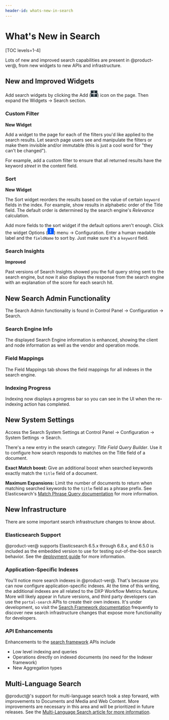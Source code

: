 ```yaml
---
header-id: whats-new-in-search
---
```


# What's New in Search

[TOC levels=1-4]

Lots of new and improved search capabilities are present in @product-ver@, from
new widgets to new APIs and infrastructure. 

## New and Improved Widgets

Add search widgets by clicking the Add
(![Add](../../../images/icon-add-widget.png)) icon on the page. Then expand
the Widgets &rarr; Search section.

### Custom Filter

**New Widget**

Add a widget to the page for each of the filters you'd like applied to the
search results. Let search page users see and manipulate the filters or make
them invisible and/or immutable (this is just a cool word for "they can't be
changed").

For example, add a custom filter to ensure that all returned results have the
keyword _street_ in the content field.

### Sort

**New Widget**

The Sort widget reorders the results based on the value of certain `keyword`
fields in the index. For example, show results in alphabetic order of the Title
field. The default order is determined by the search engine's _Relevance_
calculation.

Add more fields to the sort widget if the default options aren't enough. Click
the widget Options (![Options](../../../images/icon-app-options.png)) menu &rarr;
Configuration. Enter a human readable label and the `fieldName` to sort by. Just
make sure it's a `keyword` field.

### Search Insights

**Improved**

Past versions of Search Insights showed you the full query string sent to the
search engine, but now it also displays the response from the search engine with
an explanation of the score for each search hit.

## New Search Admin Functionality

The Search Admin functionality is found in Control Panel &rarr; Configuration
&rarr; Search.

<!-- COMMENTING: Will be added by FP-1d### DXP Only: Synonyms

Add a list of synonyms. At search time, the list is parsed to match results for
synonymous search keywords.
-->
### Search Engine Info

The displayed Search Engine information is enhanced, showing the client and node
information as well as the vendor and operation mode.

### Field Mappings

The Field Mappings tab shows the field mappings for all indexes in the search
engine. 

### Indexing Progress

Indexing now displays a progress bar so you can see in the UI when the
re-indexing action has completed.

## New System Settings

Access the Search System Settings at Control Panel &rarr; Configuration
&rarr; System Settings &rarr; Search.

There's a new entry in the search category: _Title Field Query Builder_. Use it
to configure how search responds to matches on the Title field of a document.

**Exact Match boost:** Give an additional boost when searched keywords exactly
match the `title` field of a document.

**Maximum Expansions:** Limit the number of documents to return when matching
searched keywords to the `title` field as a phrase prefix. See Elasticsearch's
[Match Phrase Query
documentation](https://www.elastic.co/guide/en/elasticsearch/reference/6.8/query-dsl-match-query-phrase.html)
for more information.

## New Infrastructure

There are some important search infrastructure changes to know about.

### Elasticsearch Support

@product-ver@ supports Elasticsearch 6.5.x through 6.8.x, and 6.5.0 is included
as the embedded version to use for testing out-of-the-box search behavior. See
the 
[deployment guide](/docs/7-2/deploy/-/knowledge_base/d/elasticsearch)
for more information.

### Application-Specific Indexes

You'll notice more search indexes in @product-ver@. That's because you can now
configure application-specific indexes. At the time of this writing, the
additional indexes are all related to the DXP Workflow Metrics feature. More
will likely appear in future versions, and third party developers can use the
`portal-search` APIs to create their own indexes. It's under development, so
visit the [Search Framework
documentation](/docs/7-2/frameworks/-/knowledge_base/f/search) 
frequently to discover new search infrastructure changes that expose more
functionality for developers.

### API Enhancements

Enhancements to the [search
framework](/docs/7-2/frameworks/-/knowledge_base/f/search) APIs include

- Low level indexing and queries
- Operations directly on indexed documents (no need for the Indexer framework)
- New Aggregation types

## Multi-Language Search

@product@'s support for multi-language search took a step forward, with
improvements to Documents and Media and Web Content. More improvements are
necessary in this area and will be prioritized in future releases. See the
[Multi-Language Search article for more
information](/docs/7-2/user/-/knowledge_base/u/searching-for-localized-content). 

